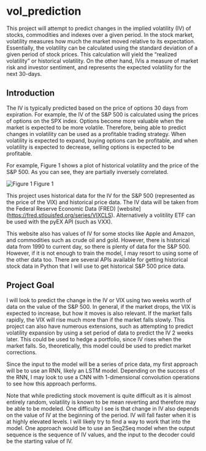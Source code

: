 # vol_prediction
This project will attempt to predict changes in the implied volatility (IV) of stocks, commodities and indexes over a given period. In the stock market, volatility measures how much the market moved relative to its expectation. Essentially, the volatility can be calculated using the standard deviation of a given period of stock prices. This calculation will yield the “realized volatility” or historical volatility. On the other hand, IVis a measure of market risk and investor sentiment, and represents the expected volatility for the next 30-days. 

## Introduction
The IV is typically predicted based on the price of options 30 days from expiration. For example, the IV of the S\&P 500 is calculated using the prices of options on the SPX index. Options become more valuable when the market is expected to be more volatile. Therefore, being able to predict changes in volatility can be used as a profitable trading strategy. When volatility is expected to expand, buying options can be profitable, and when volatility is expected to decrease, selling options is expected to be profitable. 

For example, Figure 1 shows a plot of historical volatility and the price of the S\&P 500. As you can see, they are partially inversely correlated. 

![Figure 1](http://www.cboe.com/publish/micrositecharts/VIX_SP500_Index.jpg)
Figure 1

This project uses historical data for the IV for the S&P 500 (represented as the price of the VIX) and historical price data. The IV data will be taken from the Federal Reserve Economic Data (FRED) [website] (https://fred.stlouisfed.org/series/VIXCLS). Alternatively a volitility ETF can be used with the pyEX API (such as VXX). 

This website also has values of IV for some stocks like Apple and Amazon, and commodities such as crude oil and gold. However, there is historical data from 1990 to current day, so there is plenty of data for the S&P 500. However, if it is not enough to train the model, I may resort to using some of the other data too. There are several APIs available for getting historical stock data in Python that I will use to get historical S&P 500 price data.

## Project Goal
I will look to predict the change in the IV or VIX using two weeks worth of data on the value of the S\&P 500. In general, if the market drops, the VIX is expected to increase, but how it moves is also relevant. If the market falls rapidly, the VIX will rise much more than if the market falls slowly. This project can also have numerous extensions, such as attempting to predict volatility expansion by using a set period of data to predict the IV 2 weeks later. This could be used to hedge a portfolio, since IV rises when the market falls. So, theoretically, this model could be used to predict market corrections. 

Since the input to the model will be a series of price data, my first approach will be to use an RNN, likely an LSTM model. Depending on the success of the RNN, I may look to use a CNN with 1-dimensional convolution operations to see how this approach performs. 

Note that while predicting stock movement is quite difficult as it is almost entirely random, volatility is known to be mean reverting and therefore may be able to be modeled. One difficulty I see is that change in IV also depends on the value of IV at the beginning of the period. IV will fall faster when it is at highly elevated levels. I will likely try to find a way to work that into the model. One approach would be to use an Seq2Seq model when the output sequence is the sequence of IV values, and the input to the decoder could be the starting value of IV. 
